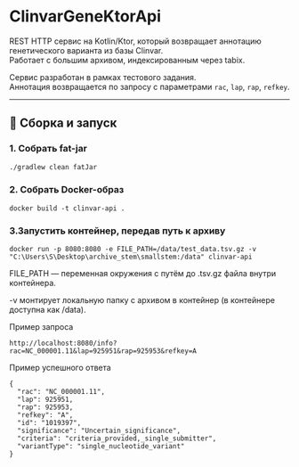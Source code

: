 # ClinvarGeneKtorApi

REST HTTP сервис на Kotlin/Ktor, который возвращает аннотацию генетического варианта из базы Clinvar.  
Работает с большим архивом, индексированным через tabix.

Сервис разработан в рамках тестового задания.  
Аннотация возвращается по запросу с параметрами `rac`, `lap`, `rap`, `refkey`.

---

## 🔧 Сборка и запуск

### 1. Собрать fat-jar

```bash
./gradlew clean fatJar
```
### 2. Собрать Docker-образ
```
docker build -t clinvar-api .
```
### 3.Запустить контейнер, передав путь к архиву
```
docker run -p 8080:8080 -e FILE_PATH=/data/test_data.tsv.gz -v "C:\Users\S\Desktop\archive_stem\smallstem:/data" clinvar-api
```

FILE_PATH — переменная окружения с путём до .tsv.gz файла внутри контейнера.

-v монтирует локальную папку с архивом в контейнер (в контейнере доступна как /data).


Пример запроса
```
http://localhost:8080/info?rac=NC_000001.11&lap=925951&rap=925953&refkey=A
```
Пример успешного ответа
```
{
  "rac": "NC_000001.11",
  "lap": 925951,
  "rap": 925953,
  "refkey": "A",
  "id": "1019397",
  "significance": "Uncertain_significance",
  "criteria": "criteria_provided,_single_submitter",
  "variantType": "single_nucleotide_variant"
}
```